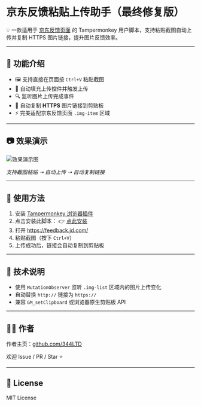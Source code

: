 <body>

  <h1>京东反馈粘贴上传助手（最终修复版）</h1>

  <p>💡 一款适用于 <a href="https://feedback.jd.com/" target="_blank">京东反馈页面</a> 的 Tampermonkey 用户脚本，支持粘贴截图自动上传并复制 HTTPS 图片链接，提升图片反馈效率。</p>

  <hr>

  <h2>📌 功能介绍</h2>
  <ul>
    <li>🖼️ 支持直接在页面按 <code>Ctrl+V</code> 粘贴截图</li>
    <li>🔄 自动填充上传控件并触发上传</li>
    <li>🔍 监听图片上传完成事件</li>
    <li>🔗 自动复制 <strong>HTTPS</strong> 图片链接到剪贴板</li>
    <li>⚡ 完美适配京东反馈页面 <code>.img-item</code> 区域</li>
  </ul>

  <hr>

  <h2>📷 效果演示</h2>
  <p><img src="https://user-images.githubusercontent.com/your-demo.gif" alt="效果演示图"></p>
  <p><em>支持截图粘贴 ➝ 自动上传 ➝ 自动复制链接</em></p>

  <hr>

  <h2>🚀 使用方法</h2>
  <ol>
    <li>安装 <a href="https://www.tampermonkey.net/" target="_blank">Tampermonkey 浏览器插件</a></li>
    <li>点击安装此脚本：  
      👉 <a href="https://github.com/344LTD/jd-feedback-imgpaste/raw/main/jd-feedback.user.js">点此安装</a>
    </li>
    <li>打开 <a href="https://feedback.jd.com/" target="_blank">https://feedback.jd.com/</a></li>
    <li>粘贴截图（按下 <code>Ctrl+V</code>）</li>
    <li>上传成功后，链接会自动复制到剪贴板</li>
  </ol>

  <hr>

  <h2>🔧 技术说明</h2>
  <ul>
    <li>使用 <code>MutationObserver</code> 监听 <code>.img-list</code> 区域内的图片上传变化</li>
    <li>自动替换 <code>http://</code> 链接为 <code>https://</code></li>
    <li>兼容 <code>GM_setClipboard</code> 或浏览器原生剪贴板 API</li>
  </ul>

  <hr>

  <h2>🧑‍💻 作者</h2>
  <p>作者主页：<a href="https://github.com/344LTD" target="_blank">github.com/344LTD</a></p>
  <p>欢迎 Issue / PR / Star ⭐</p>

  <hr>

  <h2>📄 License</h2>
  <p>MIT License</p>

</body>
